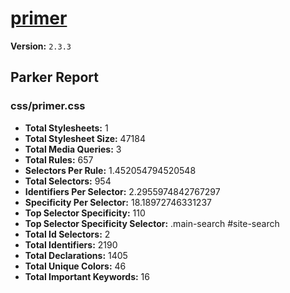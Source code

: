 # [primer]( http://primercss.io )

**Version:** `2.3.3`

## Parker Report

### css/primer.css

- **Total Stylesheets:** 1
- **Total Stylesheet Size:** 47184
- **Total Media Queries:** 3
- **Total Rules:** 657
- **Selectors Per Rule:** 1.452054794520548
- **Total Selectors:** 954
- **Identifiers Per Selector:** 2.2955974842767297
- **Specificity Per Selector:** 18.18972746331237
- **Top Selector Specificity:** 110
- **Top Selector Specificity Selector:** .main-search #site-search
- **Total Id Selectors:** 2
- **Total Identifiers:** 2190
- **Total Declarations:** 1405
- **Total Unique Colors:** 46
- **Total Important Keywords:** 16

